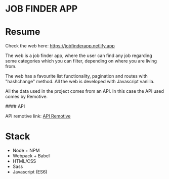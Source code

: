 # JOB FINDER APP

# Resume

Check the web here: https://jobfinderapp.netlify.app

The web is a job finder app, where the user can find any job regarding some categories which you can filter, depending on where you are living from.

The web has a favourite list functionality, pagination and routes with "hashchange" method. All the web is developed with Javascript vanilla.

All the data used in the project comes from an API. In this case the API used comes by Remotive.

#### API

API remotive link: [API Remotive](https://github.com/remotive-io/remote-jobs-api.)

# Stack

-   Node + NPM
-   Webpack + Babel
-   HTML/CSS
-   Sass
-   Javascript (ES6)





